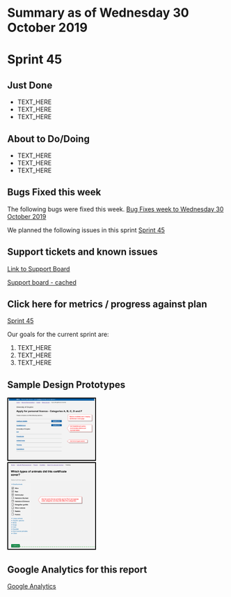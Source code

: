 # Summary as of Wednesday 30 October 2019 

# Sprint 45

## Just Done
* TEXT_HERE
* TEXT_HERE
* TEXT_HERE

## About to Do/Doing
* TEXT_HERE
* TEXT_HERE
* TEXT_HERE

## Bugs Fixed this week
The following bugs were fixed this week.
[Bug Fixes week to Wednesday 30 October 2019](graphs/bugs30102019.png)

We planned the following issues in this sprint 
[Sprint 45](graphs/sprint30102019.png)

## Support tickets and known issues
[Link to Support Board](https://jira.digital.homeoffice.gov.uk/secure/RapidBoard.jspa?rapidView=331&selectedIssue=ALS-47)

[Support board - cached](graphs/supportBoard30102019.jpg)

## Click here for metrics / progress against plan
[Sprint 45](graphs/progress30102019.png)

Our goals for the current sprint are:
1. TEXT_HERE 
2. TEXT_HERE
3. TEXT_HERE

## Sample Design Prototypes
<a href="graphs/proto1_30102019.png"><img src="graphs/proto1_30102019.png" alt="HTML5 Icon" width="200" style="border:2px solid black"></a>
<br>
<a href="graphs/proto2_30102019.png"><img src="graphs/proto2_30102019.png" alt="HTML5 Icon" width="200" style="border:2px solid black"></a>
<br>


## Google Analytics for this report
[Google Analytics](graphs/GA30102019.png)

